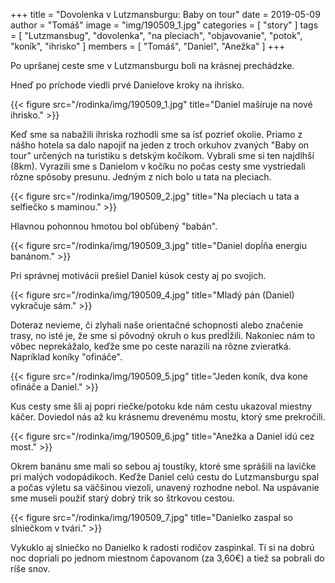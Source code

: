 +++
title = "Dovolenka v Lutzmansburgu: Baby on tour"
date = 2019-05-09
author = "Tomáš"
image = "img/190509_1.jpg"
categories = [ "story" ]
tags = [ "Lutzmansbug", "dovolenka", "na pleciach", "objavovanie", "potok", "koník", "ihrisko" ]
members = [ "Tomáš", "Daniel", "Anežka" ]
+++

Po upršanej ceste sme v Lutzmansburgu boli na krásnej prechádzke.

<!--more-->

Hneď po príchode viedli prvé Danielove kroky na ihrisko.

{{< figure src="/rodinka/img/190509_1.jpg" title="Daniel mašíruje na nové ihrisko." >}}

Keď sme sa nabažili ihriska rozhodli sme sa ísť pozrieť okolie. Priamo z nášho hotela sa dalo napojiť na jeden z troch orkuhov zvaných "Baby on tour" určených na turistiku s detským kočíkom. Vybrali sme si ten najdlhší (8km). Vyrazili sme s Danielom v kočíku no počas cesty sme vystriedali rôzne spôsoby presunu. Jedným z nich bolo u tata na pleciach.

{{< figure src="/rodinka/img/190509_2.jpg" title="Na pleciach u tata a selfiečko s maminou." >}}

Hlavnou pohonnou hmotou bol obľúbený "babán".

{{< figure src="/rodinka/img/190509_3.jpg" title="Daniel dopĺňa energiu banánom." >}}
						
Pri správnej motivácii prešiel Daniel kúsok cesty aj po svojich.

{{< figure src="/rodinka/img/190509_4.jpg" title="Mladý pán (Daniel) vykračuje sám." >}}

Doteraz nevieme, či zlyhali naše orientačné schopnosti alebo značenie trasy, no isté je, že sme si pôvodný okruh o kus predĺžili. Nakoniec nám to vôbec neprekážalo, keďže sme po ceste narazili na rôzne zvieratká. Napríklad koníky "ofináče".

{{< figure src="/rodinka/img/190509_5.jpg" title="Jeden koník, dva kone ofináče a Daniel." >}}

Kus cesty sme šli aj popri riečke/potoku kde nám cestu ukazoval miestny káčer. Doviedol nás až ku krásnemu drevenému mostu, ktorý sme prekročili.

{{< figure src="/rodinka/img/190509_6.jpg" title="Anežka a Daniel idú cez most." >}}

Okrem banánu sme mali so sebou aj toustíky, ktoré sme sprášili na lavičke pri malých vodopádikoch. Keďže Daniel celú cestu do Lutzmansburgu spal a počas výletu sa väčšinou viezoli, unavený rozhodne nebol. Na uspávanie sme museli použiť starý dobrý trik so štrkovou cestou.

{{< figure src="/rodinka/img/190509_7.jpg" title="Danielko zaspal so slniečkom v tvári." >}}

Vykuklo aj slniečko no Danielko k radosti rodičov zaspinkal. Tí si na dobrú noc dopriali po jednom miestnom čapovanom (za 3,60€) a tiež sa pobrali do ríše snov.

